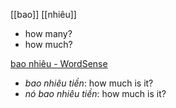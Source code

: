 
[[bao]] [[nhiêu]]
- how many?
- how much?



[bao nhiêu‎ - WordSense](https://www.wordsense.eu/bao_nhi%C3%AAu/#Vietnamese)
- _bao nhiêu tiền_: how much is it?
- _nó bao nhiêu tiền_: how much is it?